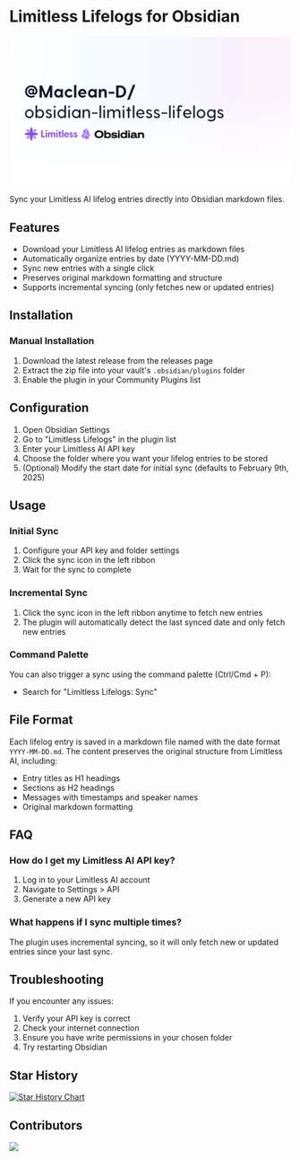 # Limitless Lifelogs for Obsidian

![Limitless Lifelogs](https://github.com/Maclean-D/obsidian-limitless-lifelogs/raw/main/limitless-lifelogs.png)

Sync your Limitless AI lifelog entries directly into Obsidian markdown files.

## Features

- Download your Limitless AI lifelog entries as markdown files
- Automatically organize entries by date (YYYY-MM-DD.md)
- Sync new entries with a single click
- Preserves original markdown formatting and structure
- Supports incremental syncing (only fetches new or updated entries)

## Installation

### Manual Installation

1. Download the latest release from the releases page
2. Extract the zip file into your vault's `.obsidian/plugins` folder
3. Enable the plugin in your Community Plugins list

## Configuration

1. Open Obsidian Settings
2. Go to "Limitless Lifelogs" in the plugin list
3. Enter your Limitless AI API key
4. Choose the folder where you want your lifelog entries to be stored
5. (Optional) Modify the start date for initial sync (defaults to February 9th, 2025)

## Usage

### Initial Sync

1. Configure your API key and folder settings
2. Click the sync icon in the left ribbon
3. Wait for the sync to complete

### Incremental Sync

1. Click the sync icon in the left ribbon anytime to fetch new entries
2. The plugin will automatically detect the last synced date and only fetch new entries

### Command Palette

You can also trigger a sync using the command palette (Ctrl/Cmd + P):
- Search for "Limitless Lifelogs: Sync"

## File Format

Each lifelog entry is saved in a markdown file named with the date format `YYYY-MM-DD.md`. The content preserves the original structure from Limitless AI, including:

- Entry titles as H1 headings
- Sections as H2 headings
- Messages with timestamps and speaker names
- Original markdown formatting

## FAQ

### How do I get my Limitless AI API key?

1. Log in to your Limitless AI account
2. Navigate to Settings > API
3. Generate a new API key

### What happens if I sync multiple times?

The plugin uses incremental syncing, so it will only fetch new or updated entries since your last sync.

## Troubleshooting

If you encounter any issues:

1. Verify your API key is correct
2. Check your internet connection
3. Ensure you have write permissions in your chosen folder
4. Try restarting Obsidian

## Star History

[![Star History Chart](https://api.star-history.com/svg?repos=Maclean-D/obsidian-limitless-lifelogs&type=Date)](https://star-history.com/#Maclean-D/obsidian-limitless-lifelogs&Date)

## Contributors

<a href="https://github.com/Maclean-D/obsidian-limitless-lifelogs/graphs/contributors">
  <img src="https://contrib.rocks/image?repo=Maclean-D/obsidian-limitless-lifelogs" />
</a>